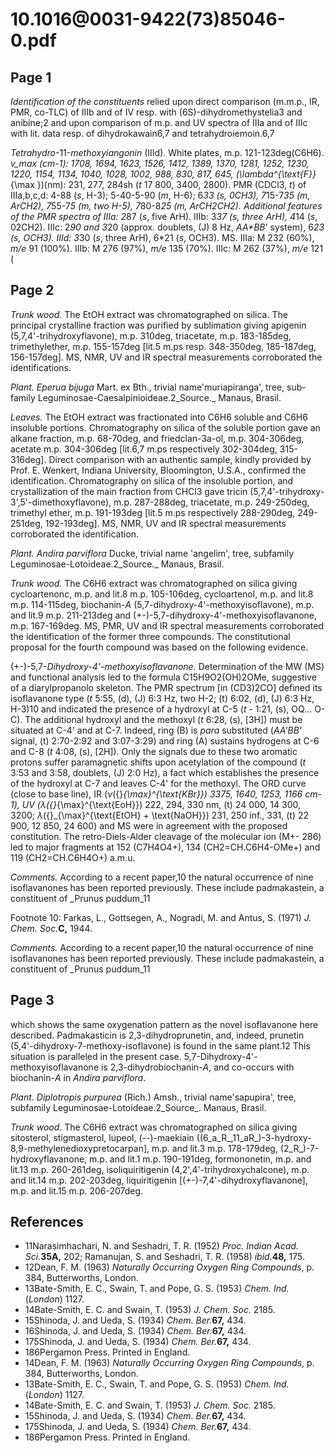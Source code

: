 # 10.1016@0031-9422(73)85046-0.pdf

## Page 1

_Identification of the constituents_ relied upon direct comparison (m.m.p., IR, PMR, co-TLC) of IIIb and of IV resp. with (6S)-dihydromethystelia3 and anibine;2 and upon comparison of m.p. and UV spectra of IIIa and of IIIc with lit. data resp. of dihydrokawain6,7 and tetrahydroiemoin.6,7

_Tetrahydro_-11-_methoxyiangonin_ (IIId). White plates, m.p. 121-123deg(C6H6). _v_max (cm-1): 1708, 1694, 1623, 1526, 1412, 1389, 1370, 1281, 1252, 1230, 1220, 1154, 1134, 1040, 1028, 1002, 988, 830, 817, 645, \(\lambda^{\text{F}}_{\max }\)(nm): 231, 277, 284sh (_t_ 17 800, 3400, 2800). PMR (CDCl3, _t_) of IIIa,b,c,d: 4-88 (_s_, H-3); 5-40-5-90 (_m_, H-6); 6*33 (_s_, 0CH3), 7*15-7*35 (_m_, ArCH2), 7*55-7*5 (_m_, two H-5), 7*80-8*25 (_m_, ArCH2CH2). Additional features of the PMR spectra of IIIa: 2*87 (_s_, five ArH). IIIb: 3*37 (_s_, three ArH), 4*14 (_s_, 02CH2). IIIc: 2*90 and 3*20 (approx. doublets, \(J\) 8 Hz, _AA*BB_' system), 6*23 (_s_, OCH3). IIId: 3*30 (_s_, three ArH), 6*21 (_s_, OCH3). MS. IIIa: M 232 (60%), _m/e_ 91 (100%). IIIb: M 276 (97%), _m/e_ 135 (70%). IIIc: M 262 (37%), _m/e_ 121 (

## Page 2

_Trunk wood._ The EtOH extract was chromatographed on silica. The principal crystalline fraction was purified by sublimation giving apigenin (5,7,4'-trihydroxyflavone), m.p. 310deg, triacetate, m.p. 183-185deg, trimethylether, m.p. 155-157deg [lit.5 m.ps resp. 348-350deg, 185-187deg, 156-157deg]. MS, NMR, UV and IR spectral measurements corroborated the identifications.

_Plant. Eperua bijuga_ Mart. ex Bth., trivial name'muriapiranga', tree, sub-family Leguminosae-Caesalpinioideae.2_Source._ Manaus, Brasil.

_Leaves._ The EtOH extract was fractionated into C6H6 soluble and C6H6 insoluble portions. Chromatography on silica of the soluble portion gave an alkane fraction, m.p. 68-70deg, and friedclan-3a-ol, m.p. 304-306deg, acetate m.p. 304-306deg [lit.6,7 m.ps respectively 302-304deg, 315-316deg]. Direct comparison with an authentic sample, kindly provided by Prof. E. Wenkert, Indiana University, Bloomington, U.S.A., confirmed the identification. Chromatography on silica of the insoluble portion, and crystallization of the main fraction from CHCl3 gave tricin (5,7,4'-trihydroxy-3',5'-dimethoxyflavone), m.p. 287-288deg, triacetate, m.p. 249-250deg, trimethyl ether, m.p. 191-193deg [lit.5 m.ps respectively 288-290deg, 249-251deg, 192-193deg]. MS, NMR, UV and IR spectral measurements corroborated the identification.

_Plant. Andira parviflora_ Ducke, trivial name 'angelim', tree, subfamily Leguminosae-Lotoideae.2_Source._ Manaus, Brasil.

_Trunk wood._ The C6H6 extract was chromatographed on silica giving cycloartenonc, m.p. and lit.8 m.p. 105-106deg, cycloartenol, m.p. and lit.8 m.p. 114-115deg, biochanin-_A_ (5,7-dihydroxy-4'-methoxyisoflavone), m.p. and lit.9 m.p. 211-213deg and (+-)-5,7-dihydroxy-4'-methoxyisoflavanone, m.p. 167-169deg. MS, PMR, UV and IR spectral measurements corroborated the identification of the former three compounds. The constitutional proposal for the fourth compound was based on the following evidence.

(+-)-5,7-_Dihydroxy-4'-methoxyisoflavanone._ Determination of the MW (MS) and functional analysis led to the formula C15H9O2(OH)2OMe, suggestive of a diarylpropanolo skeleton. The PMR spectrum [in (CD3)2CO] defined its isoflavanone type (_t_ 5:55, \(d\), \(J\) 6:3 Hz, two H-2; \(t\) 6:02, \(d\), \(J\) 6:3 Hz, H-3)10 and indicated the presence of a hydroxyl at C-5 (_t_ - 1:21, \(s\), OQ... O-C). The additional hydroxyl and the methoxyl (_t_ 6:28, \(s\), [3H]) must be situated at C-4' and at C-7. Indeed, ring \(B\) is _para_ substituted (_AA'BB'_ signal, \(t\) 2:70-2:92 and 3:07-3:29) and ring \(A\) sustains hydrogens at C-6 and C-8 (_t_ 4:08, \(s\), [2H]). Only the signals due to these two aromatic protons suffer paramagnetic shifts upon acetylation of the compound (_t_ 3:53 and 3:58, doublets, \(J\) 2:0 Hz), a fact which establishes the presence of the hydroxyl at C-7 and leaves C-4' for the methoxyl. The ORD curve (close to base line), IR (_ν_\({}_{\max}^{\text{KBr}}\) 3375, 1640, 1253, 1166 cm-1), UV (_λ_\({}_{\max}^{\text{EoH}}\) 222, 294, 330 nm, \(t\) 24 000, 14 300, 3200; _λ_\({}_{\max}^{\text{EtOH} + \text{NaOH}}\) 231, 250 inf., 331, \(t\) 22 900, 12 850, 24 600) and MS were in agreement with the proposed constitution. The retro-Diels-Alder cleavage of the molecular ion (M+- 286) led to major fragments at 152 (C7H4O4+), 134 (CH2=CH.C6H4-OMe+) and 119 (CH2=CH.C6H4O+) a.m.u.

_Comments._ According to a recent paper,10 the natural occurrence of nine isoflavanones has been reported previously. These include padmakastein, a constituent of _Prunus puddum_11

Footnote 10: Farkas, L., Gottsegen, A., Nogradi, M. and Antus, S. (1971) _J. Chem. Soc._**C,** 1944.

_Comments._ According to a recent paper,10 the natural occurrence of nine isoflavanones has been reported previously. These include padmakastein, a constituent of _Prunus puddum_11

## Page 3

which shows the same oxygenation pattern as the novel isoflavanone here described. Padmakasticin is 2,3-dihydroprunetin, and, indeed, prunetin (5,4'-dihydroxy-7-methoxy-isoflavone) is found in the same plant.12 This situation is paralleled in the present case. 5,7-Dihydroxy-4'-methoxyisoflavanone is 2,3-dihydrobiochanin-_A_, and co-occurs with biochanin-_A_ in _Andira parviflora_.

_Plant_. _Diplotropis purpurea_ (Rich.) Amsh., trivial name'sapupira', tree, subfamily Leguminosae-Lotoideae.2_Source_. Manaus, Brasil.

_Trunk wood_. The C6H6 extract was chromatographed on silica giving sitosterol, stigmasterol, lupeol, (--)-maekiain ((6_a_R_,11_aR_)-3-hydroxy-8,9-methylenedioxypretocarpan], m.p. and lit.3 m.p. 178-179deg, (2_R_)-7-hydroxyflavanone, m.p. and lit.1 m.p. 190-191deg, formononetin, m.p. and lit.13 m.p. 260-261deg, isoliquiritigenin (4,2',4'-trihydroxychalcone), m.p. and lit.14 m.p. 202-203deg, liquiritigenin [(+-)-7,4'-dihydroxyflavanone], m.p. and lit.15 m.p. 206-207deg.

## References

- 11Narasimhachari, N. and Seshadri, T. R. (1952) _Proc. Indian Acad. Sci._**35A,** 202; Ramanujan, S. and Seshadri, T. R. (1958) _ibid._**48,** 175.
- 12Dean, F. M. (1963) _Naturally Occurring Oxygen Ring Compounds_, p. 384, Butterworths, London.
- 13Bate-Smith, E. C., Swain, T. and Pope, G. S. (1953) _Chem. Ind._ (_London_) 1127.
- 14Bate-Smith, E. C. and Swain, T. (1953) _J. Chem. Soc._ 2185.
- 15Shinoda, J. and Ueda, S. (1934) _Chem. Ber._**67,** 434.
- 16Shinoda, J. and Ueda, S. (1934) _Chem. Ber._**67,** 434.
- 175Shinoda, J. and Ueda, S. (1934) _Chem. Ber._**67,** 434.
- 186Pergamon Press. Printed in England.
- 14Dean, F. M. (1963) _Naturally Occurring Oxygen Ring Compounds_, p. 384, Butterworths, London.
- 13Bate-Smith, E. C., Swain, T. and Pope, G. S. (1953) _Chem. Ind._ (_London_) 1127.
- 14Bate-Smith, E. C. and Swain, T. (1953) _J. Chem. Soc._ 2185.
- 15Shinoda, J. and Ueda, S. (1934) _Chem. Ber._**67,** 434.
- 175Shinoda, J. and Ueda, S. (1934) _Chem. Ber._**67,** 434.
- 186Pergamon Press. Printed in England.


